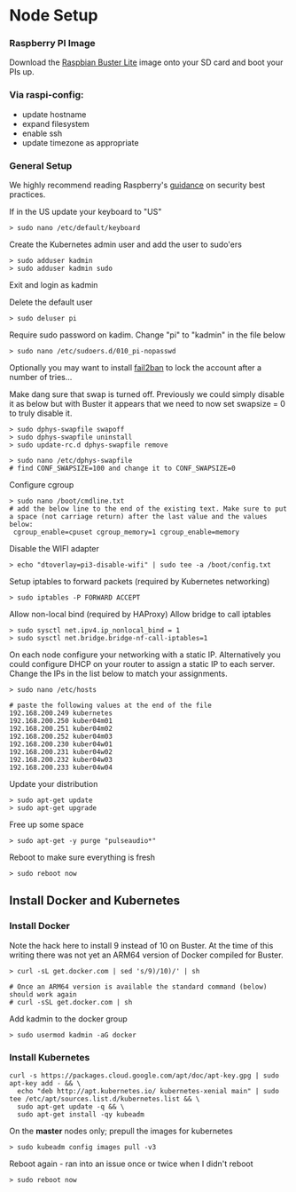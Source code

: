 # Node Setup

### Raspberry PI Image
Download the [Raspbian Buster Lite](https://downloads.raspberrypi.org/raspbian_lite/images/raspbian_lite-2019-07-12/2019-07-10-raspbian-buster-lite.zip) image onto your SD card and boot your PIs up.

### Via raspi-config:
- update hostname
- expand filesystem
- enable ssh
- update timezone as appropriate

### General Setup
We highly recommend reading Raspberry's [guidance](https://www.raspberrypi.org/documentation/configuration/security.md) on security best practices.


If in the US update your keyboard to "US"
```
> sudo nano /etc/default/keyboard
```

Create the Kubernetes admin user and add the user to sudo'ers
```
> sudo adduser kadmin
> sudo adduser kadmin sudo
```

Exit and login as kadmin

Delete the default user
```
> sudo deluser pi
```

Require sudo password on kadim. Change "pi" to "kadmin" in the file below
```
> sudo nano /etc/sudoers.d/010_pi-nopasswd
```

Optionally you may want to install [fail2ban](https://www.fail2ban.org/wiki/index.php/Main_Page) to lock the account after a number of tries...

Make dang sure that swap is turned off. Previously we could simply disable it as below but with Buster it appears that we need to now set swapsize = 0 to truly disable it.
```
> sudo dphys-swapfile swapoff
> sudo dphys-swapfile uninstall
> sudo update-rc.d dphys-swapfile remove

> sudo nano /etc/dphys-swapfile
# find CONF_SWAPSIZE=100 and change it to CONF_SWAPSIZE=0
```

Configure cgroup
```
> sudo nano /boot/cmdline.txt
# add the below line to the end of the existing text. Make sure to put a space (not carriage return) after the last value and the values below:
 cgroup_enable=cpuset cgroup_memory=1 cgroup_enable=memory
```

Disable the WIFI adapter
```
> echo "dtoverlay=pi3-disable-wifi" | sudo tee -a /boot/config.txt
```

Setup iptables to forward packets (required by Kubernetes networking)
```
> sudo iptables -P FORWARD ACCEPT
```

Allow non-local bind (required by HAProxy)
Allow bridge to call iptables
```
> sudo sysctl net.ipv4.ip_nonlocal_bind = 1
> sudo sysctl net.bridge.bridge-nf-call-iptables=1
```

On each node configure your networking with a static IP. Alternatively you could configure DHCP on your router to assign a static IP to each server. Change the IPs in the list below to match your assignments.
```
> sudo nano /etc/hosts

# paste the following values at the end of the file
192.168.200.249 kubernetes
192.168.200.250 kuber04m01
192.168.200.251 kuber04m02
192.168.200.252 kuber04m03
192.168.200.230 kuber04w01
192.168.200.231 kuber04w02
192.168.200.232 kuber04w03
192.168.200.233 kuber04w04
```

Update your distribution
```
> sudo apt-get update
> sudo apt-get upgrade
```

Free up some space
```
> sudo apt-get -y purge "pulseaudio*"
```

Reboot to make sure everything is fresh
```
> sudo reboot now
```

## Install Docker and Kubernetes

### Install Docker

Note the hack here to install 9 instead of 10 on Buster. At the time of this writing there was not yet an ARM64 version of Docker compiled for Buster.
```
> curl -sL get.docker.com | sed 's/9)/10)/' | sh

# Once an ARM64 version is available the standard command (below) should work again
# curl -sSL get.docker.com | sh
```

Add kadmin to the docker group
```
> sudo usermod kadmin -aG docker
```

### Install Kubernetes

```
curl -s https://packages.cloud.google.com/apt/doc/apt-key.gpg | sudo apt-key add - && \
  echo "deb http://apt.kubernetes.io/ kubernetes-xenial main" | sudo tee /etc/apt/sources.list.d/kubernetes.list && \
  sudo apt-get update -q && \
  sudo apt-get install -qy kubeadm
```

On the **master** nodes only; prepull the images for kubernetes
```
> sudo kubeadm config images pull -v3
```

Reboot again - ran into an issue once or twice when I didn't reboot
```
> sudo reboot now
```